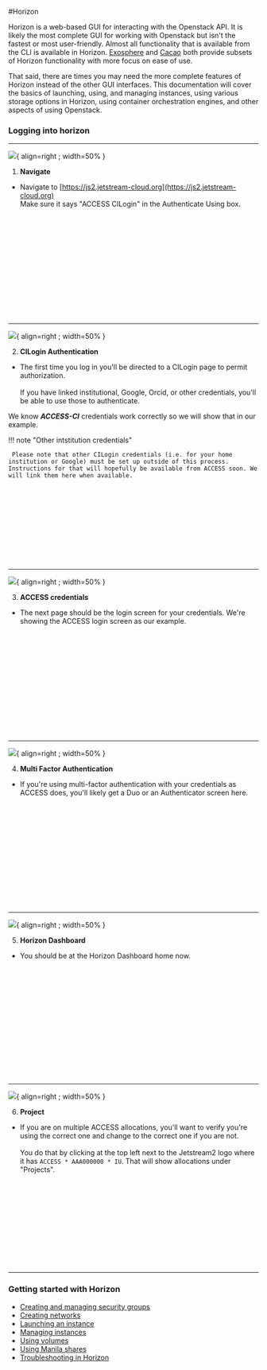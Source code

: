 #Horizon

Horizon is a web-based GUI for interacting with the Openstack API. It is likely the most complete GUI for working with Openstack but isn't the fastest or most user-friendly. Almost all functionality that is available from the CLI is available in Horizon. [Exosphere](../exo/exo.md) and [Cacao](../cacao/intro.md) both provide subsets of Horizon functionality with more focus on ease of use.

That said, there are times you may need the more complete features of Horizon instead of the other GUI interfaces. This documentation will cover the basics of launching, using, and managing instances, using various storage options in Horizon, using container orchestration engines, and other aspects of using Openstack.

### Logging into horizon

---

![](/images/JS2-Horizon-Login-Screen.png){ align=right ; width=50% }

1. **Navigate**

* Navigate to [https://js2.jetstream-cloud.org](https://js2.jetstream-cloud.org)</br>
Make sure it says "ACCESS CILogin" in the Authenticate Using box.

</br></br></br></br></br></br></br></br></br></br></br></br>

---

![](/images/JS2-CILogin-Screen.png){ align=right ; width=50% }

2. **CILogin Authentication**

* The first time you log in you'll be directed to a CILogin page to permit authorization.</br></br>
If you have linked institutional, Google, Orcid, or other credentials, you'll be able to use those to authenticate. <p>

We know ***ACCESS-CI*** credentials work correctly so we will show that in our example.

!!! note "Other intstitution credentials"

     Please note that other CILogin credentials (i.e. for your home institution or Google) must be set up outside of this process. Instructions for that will hopefully be available from ACCESS soon. We will link them here when available.


</br></br></br></br></br></br></br></br></br>

---

![](/images/JS2-CILogin-Auth-Screen.png){ align=right ; width=50% }

3. **ACCESS credentials**

* The next page should be the login screen for your credentials. We're showing the ACCESS login screen as our example.

</br></br></br></br></br></br></br></br></br></br></br></br>

---

![](/images/JS2-Access-Duo-Screen.png){ align=right ; width=50% }

4. **Multi Factor Authentication**

* If you're using multi-factor authentication with your credentials as ACCESS does, you'll likely get a Duo or an Authenticator screen here.

</br></br></br></br></br></br></br></br></br></br></br></br>

---

![](/images/JS2-Horizon-Home.png){ align=right ; width=50% }

5. **Horizon Dashboard**

* You should be at the Horizon Dashboard home now.

</br></br></br></br></br></br></br></br></br></br></br></br></br>

---

![](/images/JS2-Horizon-Change-Projects.png){ align=right ; width=50% }

6. **Project**

* If you are on multiple ACCESS allocations, you'll want to verify you're using the correct one and change to the correct one if you are not. </br></br>You do that by clicking at the top left next to the Jetstream2 logo where it has `ACCESS * AAA000000 * IU`. That will show allocations under "Projects".

</br></br></br></br></br></br></br></br></br></br>

---



### Getting started with Horizon

* [Creating and managing security groups](security_group.md)
* [Creating networks](network.md)
* [Launching an instance](launch.md)
* [Managing instances](manage.md)
* [Using volumes](storage.md)
* [Using Manila shares](manila.md)
* [Troubleshooting in Horizon](troubleshooting.md)
